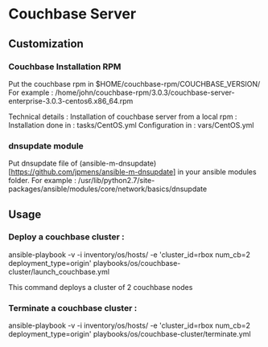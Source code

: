# Couchbase Server

## Customization

### Couchbase Installation RPM
Put the couchbase rpm in $HOME/couchbase-rpm/COUCHBASE_VERSION/
For example :
/home/john/couchbase-rpm/3.0.3/couchbase-server-enterprise-3.0.3-centos6.x86_64.rpm

Technical details :
Installation of couchbase server from a local rpm : 
Installation done in : tasks/CentOS.yml
Configuration in : vars/CentOS.yml

### dnsupdate module

Put dnsupdate file of (ansible-m-dnsupdate)[https://github.com/jpmens/ansible-m-dnsupdate] in your ansible modules folder.
For example :
/usr/lib/python2.7/site-packages/ansible/modules/core/network/basics/dnsupdate

## Usage

### Deploy a couchbase cluster :
ansible-playbook -v -i inventory/os/hosts/ -e 'cluster_id=rbox num_cb=2 deployment_type=origin' playbooks/os/couchbase-cluster/launch_couchbase.yml

This command deploys a cluster of 2 couchbase nodes

### Terminate a couchbase cluster :

ansible-playbook -v -i inventory/os/hosts/ -e 'cluster_id=rbox num_cb=2 deployment_type=origin' playbooks/os/couchbase-cluster/terminate.yml
